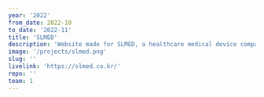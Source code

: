 ```yaml
---
year: '2022'
from_date: 2022-10
to_date: '2022-11'
title: 'SLMED'
description: 'Website made for SLMED, a healthcare medical device company'
image: '/projects/slmed.png'
slug: ''
livelink: 'https://slmed.co.kr/'
repo: ''
team: 1
---
```


